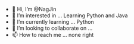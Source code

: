 - 👋 Hi, I’m @NagJin
- 👀 I’m interested in ...
Learning Python and Java
- 🌱 I’m currently learning ...
Python
- 💞️ I’m looking to collaborate on ...
- 📫 How to reach me ...
none right 

<!---
NagJin/NagJin is a ✨ special ✨ repository because its `README.md` (this file) appears on your GitHub profile.
You can click the Preview link to take a look at your changes.
--->
